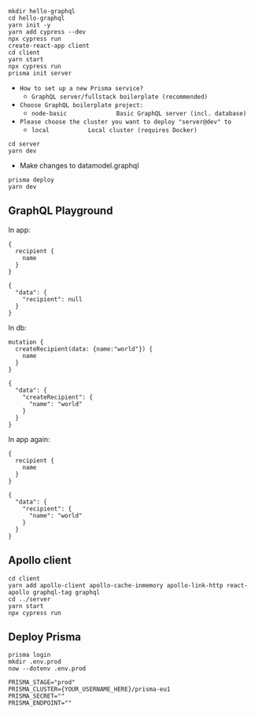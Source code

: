 ```
mkdir hello-graphql
cd hello-graphql
yarn init -y
yarn add cypress --dev
npx cypress run
create-react-app client
cd client
yarn start
npx cypress run
prisma init server
```

* `How to set up a new Prisma service?`
  * `GraphQL server/fullstack boilerplate (recommended)`
* `Choose GraphQL boilerplate project:`
  * `node-basic              Basic GraphQL server (incl. database)`
* `Please choose the cluster you want to deploy "server@dev" to`
  * `local           Local cluster (requires Docker)`

```
cd server
yarn dev
```

* Make changes to datamodel.graphql

```
prisma deploy
yarn dev
```

## GraphQL Playground

In app:

```
{
  recipient {
    name
  }
}
```

```
{
  "data": {
    "recipient": null
  }
}
```

In db:

```
mutation {
  createRecipient(data: {name:"world"}) {
    name
  }
}
```

```
{
  "data": {
    "createRecipient": {
      "name": "world"
    }
  }
}
```

In app again:

```
{
  recipient {
    name
  }
}
```

```
{
  "data": {
    "recipient": {
      "name": "world"
    }
  }
}
```

## Apollo client

```
cd client
yarn add apollo-client apollo-cache-inmemory apollo-link-http react-apollo graphql-tag graphql
cd ../server
yarn start
npx cypress run
```

## Deploy Prisma

```
prisma login
mkdir .env.prod
now --dotenv .env.prod
```

```
PRISMA_STAGE="prod"
PRISMA_CLUSTER={YOUR_USERNAME_HERE}/prisma-eu1
PRISMA_SECRET=""
PRISMA_ENDPOINT=""
```
